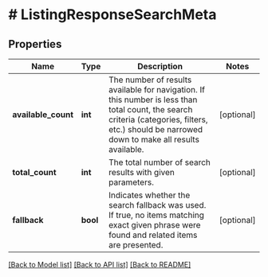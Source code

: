 # # ListingResponseSearchMeta

## Properties

Name | Type | Description | Notes
------------ | ------------- | ------------- | -------------
**available_count** | **int** | The number of results available for navigation. If this number is less than total count, the search criteria (categories, filters, etc.) should be narrowed down to make all results available. | [optional] 
**total_count** | **int** | The total number of search results with given parameters. | [optional] 
**fallback** | **bool** | Indicates whether the search fallback was used. If true, no items matching exact given phrase were found and related items are presented. | [optional] 

[[Back to Model list]](../../README.md#documentation-for-models) [[Back to API list]](../../README.md#documentation-for-api-endpoints) [[Back to README]](../../README.md)


